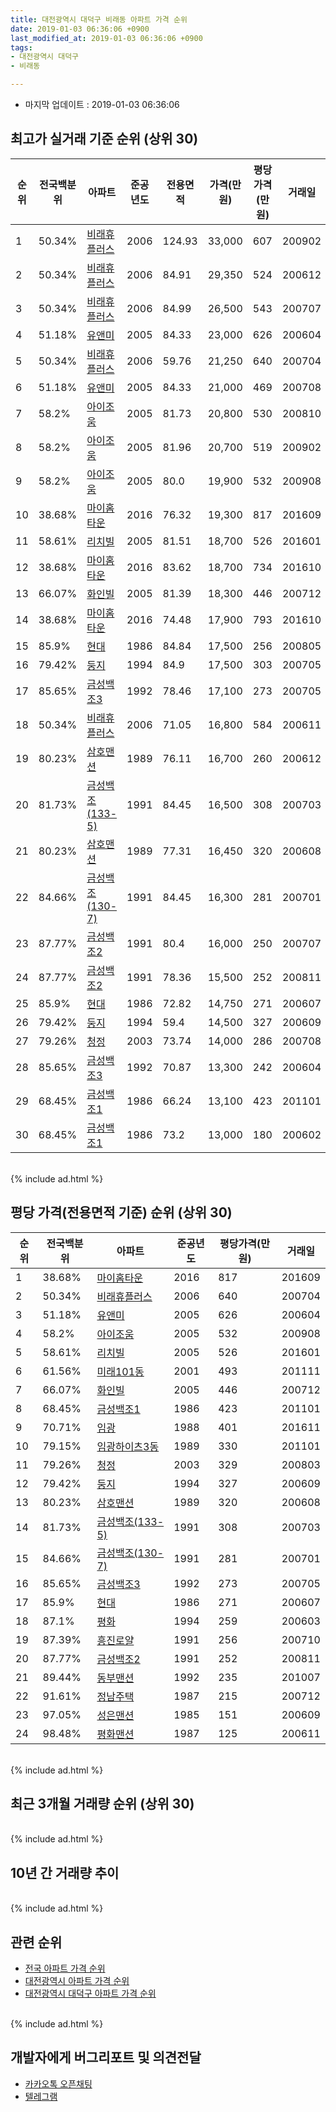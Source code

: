 ```yaml
---
title: 대전광역시 대덕구 비래동 아파트 가격 순위
date: 2019-01-03 06:36:06 +0900
last_modified_at: 2019-01-03 06:36:06 +0900
tags:
- 대전광역시 대덕구
- 비래동

---
```


* 마지막 업데이트 : 2019-01-03 06:36:06

## 최고가 실거래 기준 순위 (상위 30)


|순위|전국백분위|아파트|준공년도|전용면적|가격(만원)|평당가격(만원)|거래일|
|---|---|---|---|---|---|---|---|
|1|50.34%|[비래휴플러스](https://search.naver.com/search.naver?query=%EB%8C%80%EC%A0%84%EA%B4%91%EC%97%AD%EC%8B%9C+%EB%8C%80%EB%8D%95%EA%B5%AC+%EB%B9%84%EB%9E%98%EB%8F%99+%EB%B9%84%EB%9E%98%ED%9C%B4%ED%94%8C%EB%9F%AC%EC%8A%A4)|2006|124.93|33,000|607|200902|
|2|50.34%|[비래휴플러스](https://search.naver.com/search.naver?query=%EB%8C%80%EC%A0%84%EA%B4%91%EC%97%AD%EC%8B%9C+%EB%8C%80%EB%8D%95%EA%B5%AC+%EB%B9%84%EB%9E%98%EB%8F%99+%EB%B9%84%EB%9E%98%ED%9C%B4%ED%94%8C%EB%9F%AC%EC%8A%A4)|2006|84.91|29,350|524|200612|
|3|50.34%|[비래휴플러스](https://search.naver.com/search.naver?query=%EB%8C%80%EC%A0%84%EA%B4%91%EC%97%AD%EC%8B%9C+%EB%8C%80%EB%8D%95%EA%B5%AC+%EB%B9%84%EB%9E%98%EB%8F%99+%EB%B9%84%EB%9E%98%ED%9C%B4%ED%94%8C%EB%9F%AC%EC%8A%A4)|2006|84.99|26,500|543|200707|
|4|51.18%|[유앤미](https://search.naver.com/search.naver?query=%EB%8C%80%EC%A0%84%EA%B4%91%EC%97%AD%EC%8B%9C+%EB%8C%80%EB%8D%95%EA%B5%AC+%EB%B9%84%EB%9E%98%EB%8F%99+%EC%9C%A0%EC%95%A4%EB%AF%B8)|2005|84.33|23,000|626|200604|
|5|50.34%|[비래휴플러스](https://search.naver.com/search.naver?query=%EB%8C%80%EC%A0%84%EA%B4%91%EC%97%AD%EC%8B%9C+%EB%8C%80%EB%8D%95%EA%B5%AC+%EB%B9%84%EB%9E%98%EB%8F%99+%EB%B9%84%EB%9E%98%ED%9C%B4%ED%94%8C%EB%9F%AC%EC%8A%A4)|2006|59.76|21,250|640|200704|
|6|51.18%|[유앤미](https://search.naver.com/search.naver?query=%EB%8C%80%EC%A0%84%EA%B4%91%EC%97%AD%EC%8B%9C+%EB%8C%80%EB%8D%95%EA%B5%AC+%EB%B9%84%EB%9E%98%EB%8F%99+%EC%9C%A0%EC%95%A4%EB%AF%B8)|2005|84.33|21,000|469|200708|
|7|58.2%|[아이조움](https://search.naver.com/search.naver?query=%EB%8C%80%EC%A0%84%EA%B4%91%EC%97%AD%EC%8B%9C+%EB%8C%80%EB%8D%95%EA%B5%AC+%EB%B9%84%EB%9E%98%EB%8F%99+%EC%95%84%EC%9D%B4%EC%A1%B0%EC%9B%80)|2005|81.73|20,800|530|200810|
|8|58.2%|[아이조움](https://search.naver.com/search.naver?query=%EB%8C%80%EC%A0%84%EA%B4%91%EC%97%AD%EC%8B%9C+%EB%8C%80%EB%8D%95%EA%B5%AC+%EB%B9%84%EB%9E%98%EB%8F%99+%EC%95%84%EC%9D%B4%EC%A1%B0%EC%9B%80)|2005|81.96|20,700|519|200902|
|9|58.2%|[아이조움](https://search.naver.com/search.naver?query=%EB%8C%80%EC%A0%84%EA%B4%91%EC%97%AD%EC%8B%9C+%EB%8C%80%EB%8D%95%EA%B5%AC+%EB%B9%84%EB%9E%98%EB%8F%99+%EC%95%84%EC%9D%B4%EC%A1%B0%EC%9B%80)|2005|80.0|19,900|532|200908|
|10|38.68%|[마이홈타운](https://search.naver.com/search.naver?query=%EB%8C%80%EC%A0%84%EA%B4%91%EC%97%AD%EC%8B%9C+%EB%8C%80%EB%8D%95%EA%B5%AC+%EB%B9%84%EB%9E%98%EB%8F%99+%EB%A7%88%EC%9D%B4%ED%99%88%ED%83%80%EC%9A%B4)|2016|76.32|19,300|817|201609|
|11|58.61%|[리치빌](https://search.naver.com/search.naver?query=%EB%8C%80%EC%A0%84%EA%B4%91%EC%97%AD%EC%8B%9C+%EB%8C%80%EB%8D%95%EA%B5%AC+%EB%B9%84%EB%9E%98%EB%8F%99+%EB%A6%AC%EC%B9%98%EB%B9%8C)|2005|81.51|18,700|526|201601|
|12|38.68%|[마이홈타운](https://search.naver.com/search.naver?query=%EB%8C%80%EC%A0%84%EA%B4%91%EC%97%AD%EC%8B%9C+%EB%8C%80%EB%8D%95%EA%B5%AC+%EB%B9%84%EB%9E%98%EB%8F%99+%EB%A7%88%EC%9D%B4%ED%99%88%ED%83%80%EC%9A%B4)|2016|83.62|18,700|734|201610|
|13|66.07%|[화인빌](https://search.naver.com/search.naver?query=%EB%8C%80%EC%A0%84%EA%B4%91%EC%97%AD%EC%8B%9C+%EB%8C%80%EB%8D%95%EA%B5%AC+%EB%B9%84%EB%9E%98%EB%8F%99+%ED%99%94%EC%9D%B8%EB%B9%8C)|2005|81.39|18,300|446|200712|
|14|38.68%|[마이홈타운](https://search.naver.com/search.naver?query=%EB%8C%80%EC%A0%84%EA%B4%91%EC%97%AD%EC%8B%9C+%EB%8C%80%EB%8D%95%EA%B5%AC+%EB%B9%84%EB%9E%98%EB%8F%99+%EB%A7%88%EC%9D%B4%ED%99%88%ED%83%80%EC%9A%B4)|2016|74.48|17,900|793|201610|
|15|85.9%|[현대](https://search.naver.com/search.naver?query=%EB%8C%80%EC%A0%84%EA%B4%91%EC%97%AD%EC%8B%9C+%EB%8C%80%EB%8D%95%EA%B5%AC+%EB%B9%84%EB%9E%98%EB%8F%99+%ED%98%84%EB%8C%80)|1986|84.84|17,500|256|200805|
|16|79.42%|[둥지](https://search.naver.com/search.naver?query=%EB%8C%80%EC%A0%84%EA%B4%91%EC%97%AD%EC%8B%9C+%EB%8C%80%EB%8D%95%EA%B5%AC+%EB%B9%84%EB%9E%98%EB%8F%99+%EB%91%A5%EC%A7%80)|1994|84.9|17,500|303|200705|
|17|85.65%|[금성백조3](https://search.naver.com/search.naver?query=%EB%8C%80%EC%A0%84%EA%B4%91%EC%97%AD%EC%8B%9C+%EB%8C%80%EB%8D%95%EA%B5%AC+%EB%B9%84%EB%9E%98%EB%8F%99+%EA%B8%88%EC%84%B1%EB%B0%B1%EC%A1%B03)|1992|78.46|17,100|273|200705|
|18|50.34%|[비래휴플러스](https://search.naver.com/search.naver?query=%EB%8C%80%EC%A0%84%EA%B4%91%EC%97%AD%EC%8B%9C+%EB%8C%80%EB%8D%95%EA%B5%AC+%EB%B9%84%EB%9E%98%EB%8F%99+%EB%B9%84%EB%9E%98%ED%9C%B4%ED%94%8C%EB%9F%AC%EC%8A%A4)|2006|71.05|16,800|584|200611|
|19|80.23%|[삼호맨션](https://search.naver.com/search.naver?query=%EB%8C%80%EC%A0%84%EA%B4%91%EC%97%AD%EC%8B%9C+%EB%8C%80%EB%8D%95%EA%B5%AC+%EB%B9%84%EB%9E%98%EB%8F%99+%EC%82%BC%ED%98%B8%EB%A7%A8%EC%85%98)|1989|76.11|16,700|260|200612|
|20|81.73%|[금성백조(133-5)](https://search.naver.com/search.naver?query=%EB%8C%80%EC%A0%84%EA%B4%91%EC%97%AD%EC%8B%9C+%EB%8C%80%EB%8D%95%EA%B5%AC+%EB%B9%84%EB%9E%98%EB%8F%99+%EA%B8%88%EC%84%B1%EB%B0%B1%EC%A1%B0%28133-5%29)|1991|84.45|16,500|308|200703|
|21|80.23%|[삼호맨션](https://search.naver.com/search.naver?query=%EB%8C%80%EC%A0%84%EA%B4%91%EC%97%AD%EC%8B%9C+%EB%8C%80%EB%8D%95%EA%B5%AC+%EB%B9%84%EB%9E%98%EB%8F%99+%EC%82%BC%ED%98%B8%EB%A7%A8%EC%85%98)|1989|77.31|16,450|320|200608|
|22|84.66%|[금성백조(130-7)](https://search.naver.com/search.naver?query=%EB%8C%80%EC%A0%84%EA%B4%91%EC%97%AD%EC%8B%9C+%EB%8C%80%EB%8D%95%EA%B5%AC+%EB%B9%84%EB%9E%98%EB%8F%99+%EA%B8%88%EC%84%B1%EB%B0%B1%EC%A1%B0%28130-7%29)|1991|84.45|16,300|281|200701|
|23|87.77%|[금성백조2](https://search.naver.com/search.naver?query=%EB%8C%80%EC%A0%84%EA%B4%91%EC%97%AD%EC%8B%9C+%EB%8C%80%EB%8D%95%EA%B5%AC+%EB%B9%84%EB%9E%98%EB%8F%99+%EA%B8%88%EC%84%B1%EB%B0%B1%EC%A1%B02)|1991|80.4|16,000|250|200707|
|24|87.77%|[금성백조2](https://search.naver.com/search.naver?query=%EB%8C%80%EC%A0%84%EA%B4%91%EC%97%AD%EC%8B%9C+%EB%8C%80%EB%8D%95%EA%B5%AC+%EB%B9%84%EB%9E%98%EB%8F%99+%EA%B8%88%EC%84%B1%EB%B0%B1%EC%A1%B02)|1991|78.36|15,500|252|200811|
|25|85.9%|[현대](https://search.naver.com/search.naver?query=%EB%8C%80%EC%A0%84%EA%B4%91%EC%97%AD%EC%8B%9C+%EB%8C%80%EB%8D%95%EA%B5%AC+%EB%B9%84%EB%9E%98%EB%8F%99+%ED%98%84%EB%8C%80)|1986|72.82|14,750|271|200607|
|26|79.42%|[둥지](https://search.naver.com/search.naver?query=%EB%8C%80%EC%A0%84%EA%B4%91%EC%97%AD%EC%8B%9C+%EB%8C%80%EB%8D%95%EA%B5%AC+%EB%B9%84%EB%9E%98%EB%8F%99+%EB%91%A5%EC%A7%80)|1994|59.4|14,500|327|200609|
|27|79.26%|[청정](https://search.naver.com/search.naver?query=%EB%8C%80%EC%A0%84%EA%B4%91%EC%97%AD%EC%8B%9C+%EB%8C%80%EB%8D%95%EA%B5%AC+%EB%B9%84%EB%9E%98%EB%8F%99+%EC%B2%AD%EC%A0%95)|2003|73.74|14,000|286|200708|
|28|85.65%|[금성백조3](https://search.naver.com/search.naver?query=%EB%8C%80%EC%A0%84%EA%B4%91%EC%97%AD%EC%8B%9C+%EB%8C%80%EB%8D%95%EA%B5%AC+%EB%B9%84%EB%9E%98%EB%8F%99+%EA%B8%88%EC%84%B1%EB%B0%B1%EC%A1%B03)|1992|70.87|13,300|242|200604|
|29|68.45%|[금성백조1](https://search.naver.com/search.naver?query=%EB%8C%80%EC%A0%84%EA%B4%91%EC%97%AD%EC%8B%9C+%EB%8C%80%EB%8D%95%EA%B5%AC+%EB%B9%84%EB%9E%98%EB%8F%99+%EA%B8%88%EC%84%B1%EB%B0%B1%EC%A1%B01)|1986|66.24|13,100|423|201101|
|30|68.45%|[금성백조1](https://search.naver.com/search.naver?query=%EB%8C%80%EC%A0%84%EA%B4%91%EC%97%AD%EC%8B%9C+%EB%8C%80%EB%8D%95%EA%B5%AC+%EB%B9%84%EB%9E%98%EB%8F%99+%EA%B8%88%EC%84%B1%EB%B0%B1%EC%A1%B01)|1986|73.2|13,000|180|200602|


<br>
{% include ad.html %}
<br>

## 평당 가격(전용면적 기준) 순위 (상위 30)


|순위|전국백분위|아파트|준공년도|평당가격(만원)|거래일|
|---|---|---|---|---|---|
|1|38.68%|[마이홈타운](https://search.naver.com/search.naver?query=%EB%8C%80%EC%A0%84%EA%B4%91%EC%97%AD%EC%8B%9C+%EB%8C%80%EB%8D%95%EA%B5%AC+%EB%B9%84%EB%9E%98%EB%8F%99+%EB%A7%88%EC%9D%B4%ED%99%88%ED%83%80%EC%9A%B4)|2016|817|201609|
|2|50.34%|[비래휴플러스](https://search.naver.com/search.naver?query=%EB%8C%80%EC%A0%84%EA%B4%91%EC%97%AD%EC%8B%9C+%EB%8C%80%EB%8D%95%EA%B5%AC+%EB%B9%84%EB%9E%98%EB%8F%99+%EB%B9%84%EB%9E%98%ED%9C%B4%ED%94%8C%EB%9F%AC%EC%8A%A4)|2006|640|200704|
|3|51.18%|[유앤미](https://search.naver.com/search.naver?query=%EB%8C%80%EC%A0%84%EA%B4%91%EC%97%AD%EC%8B%9C+%EB%8C%80%EB%8D%95%EA%B5%AC+%EB%B9%84%EB%9E%98%EB%8F%99+%EC%9C%A0%EC%95%A4%EB%AF%B8)|2005|626|200604|
|4|58.2%|[아이조움](https://search.naver.com/search.naver?query=%EB%8C%80%EC%A0%84%EA%B4%91%EC%97%AD%EC%8B%9C+%EB%8C%80%EB%8D%95%EA%B5%AC+%EB%B9%84%EB%9E%98%EB%8F%99+%EC%95%84%EC%9D%B4%EC%A1%B0%EC%9B%80)|2005|532|200908|
|5|58.61%|[리치빌](https://search.naver.com/search.naver?query=%EB%8C%80%EC%A0%84%EA%B4%91%EC%97%AD%EC%8B%9C+%EB%8C%80%EB%8D%95%EA%B5%AC+%EB%B9%84%EB%9E%98%EB%8F%99+%EB%A6%AC%EC%B9%98%EB%B9%8C)|2005|526|201601|
|6|61.56%|[미래101동](https://search.naver.com/search.naver?query=%EB%8C%80%EC%A0%84%EA%B4%91%EC%97%AD%EC%8B%9C+%EB%8C%80%EB%8D%95%EA%B5%AC+%EB%B9%84%EB%9E%98%EB%8F%99+%EB%AF%B8%EB%9E%98101%EB%8F%99)|2001|493|201111|
|7|66.07%|[화인빌](https://search.naver.com/search.naver?query=%EB%8C%80%EC%A0%84%EA%B4%91%EC%97%AD%EC%8B%9C+%EB%8C%80%EB%8D%95%EA%B5%AC+%EB%B9%84%EB%9E%98%EB%8F%99+%ED%99%94%EC%9D%B8%EB%B9%8C)|2005|446|200712|
|8|68.45%|[금성백조1](https://search.naver.com/search.naver?query=%EB%8C%80%EC%A0%84%EA%B4%91%EC%97%AD%EC%8B%9C+%EB%8C%80%EB%8D%95%EA%B5%AC+%EB%B9%84%EB%9E%98%EB%8F%99+%EA%B8%88%EC%84%B1%EB%B0%B1%EC%A1%B01)|1986|423|201101|
|9|70.71%|[임광](https://search.naver.com/search.naver?query=%EB%8C%80%EC%A0%84%EA%B4%91%EC%97%AD%EC%8B%9C+%EB%8C%80%EB%8D%95%EA%B5%AC+%EB%B9%84%EB%9E%98%EB%8F%99+%EC%9E%84%EA%B4%91)|1988|401|201611|
|10|79.15%|[임광하이츠3동](https://search.naver.com/search.naver?query=%EB%8C%80%EC%A0%84%EA%B4%91%EC%97%AD%EC%8B%9C+%EB%8C%80%EB%8D%95%EA%B5%AC+%EB%B9%84%EB%9E%98%EB%8F%99+%EC%9E%84%EA%B4%91%ED%95%98%EC%9D%B4%EC%B8%A03%EB%8F%99)|1989|330|201101|
|11|79.26%|[청정](https://search.naver.com/search.naver?query=%EB%8C%80%EC%A0%84%EA%B4%91%EC%97%AD%EC%8B%9C+%EB%8C%80%EB%8D%95%EA%B5%AC+%EB%B9%84%EB%9E%98%EB%8F%99+%EC%B2%AD%EC%A0%95)|2003|329|200803|
|12|79.42%|[둥지](https://search.naver.com/search.naver?query=%EB%8C%80%EC%A0%84%EA%B4%91%EC%97%AD%EC%8B%9C+%EB%8C%80%EB%8D%95%EA%B5%AC+%EB%B9%84%EB%9E%98%EB%8F%99+%EB%91%A5%EC%A7%80)|1994|327|200609|
|13|80.23%|[삼호맨션](https://search.naver.com/search.naver?query=%EB%8C%80%EC%A0%84%EA%B4%91%EC%97%AD%EC%8B%9C+%EB%8C%80%EB%8D%95%EA%B5%AC+%EB%B9%84%EB%9E%98%EB%8F%99+%EC%82%BC%ED%98%B8%EB%A7%A8%EC%85%98)|1989|320|200608|
|14|81.73%|[금성백조(133-5)](https://search.naver.com/search.naver?query=%EB%8C%80%EC%A0%84%EA%B4%91%EC%97%AD%EC%8B%9C+%EB%8C%80%EB%8D%95%EA%B5%AC+%EB%B9%84%EB%9E%98%EB%8F%99+%EA%B8%88%EC%84%B1%EB%B0%B1%EC%A1%B0%28133-5%29)|1991|308|200703|
|15|84.66%|[금성백조(130-7)](https://search.naver.com/search.naver?query=%EB%8C%80%EC%A0%84%EA%B4%91%EC%97%AD%EC%8B%9C+%EB%8C%80%EB%8D%95%EA%B5%AC+%EB%B9%84%EB%9E%98%EB%8F%99+%EA%B8%88%EC%84%B1%EB%B0%B1%EC%A1%B0%28130-7%29)|1991|281|200701|
|16|85.65%|[금성백조3](https://search.naver.com/search.naver?query=%EB%8C%80%EC%A0%84%EA%B4%91%EC%97%AD%EC%8B%9C+%EB%8C%80%EB%8D%95%EA%B5%AC+%EB%B9%84%EB%9E%98%EB%8F%99+%EA%B8%88%EC%84%B1%EB%B0%B1%EC%A1%B03)|1992|273|200705|
|17|85.9%|[현대](https://search.naver.com/search.naver?query=%EB%8C%80%EC%A0%84%EA%B4%91%EC%97%AD%EC%8B%9C+%EB%8C%80%EB%8D%95%EA%B5%AC+%EB%B9%84%EB%9E%98%EB%8F%99+%ED%98%84%EB%8C%80)|1986|271|200607|
|18|87.1%|[평화](https://search.naver.com/search.naver?query=%EB%8C%80%EC%A0%84%EA%B4%91%EC%97%AD%EC%8B%9C+%EB%8C%80%EB%8D%95%EA%B5%AC+%EB%B9%84%EB%9E%98%EB%8F%99+%ED%8F%89%ED%99%94)|1994|259|200603|
|19|87.39%|[흥진로얄](https://search.naver.com/search.naver?query=%EB%8C%80%EC%A0%84%EA%B4%91%EC%97%AD%EC%8B%9C+%EB%8C%80%EB%8D%95%EA%B5%AC+%EB%B9%84%EB%9E%98%EB%8F%99+%ED%9D%A5%EC%A7%84%EB%A1%9C%EC%96%84)|1991|256|200710|
|20|87.77%|[금성백조2](https://search.naver.com/search.naver?query=%EB%8C%80%EC%A0%84%EA%B4%91%EC%97%AD%EC%8B%9C+%EB%8C%80%EB%8D%95%EA%B5%AC+%EB%B9%84%EB%9E%98%EB%8F%99+%EA%B8%88%EC%84%B1%EB%B0%B1%EC%A1%B02)|1991|252|200811|
|21|89.44%|[동부맨션](https://search.naver.com/search.naver?query=%EB%8C%80%EC%A0%84%EA%B4%91%EC%97%AD%EC%8B%9C+%EB%8C%80%EB%8D%95%EA%B5%AC+%EB%B9%84%EB%9E%98%EB%8F%99+%EB%8F%99%EB%B6%80%EB%A7%A8%EC%85%98)|1992|235|201007|
|22|91.61%|[정남주택](https://search.naver.com/search.naver?query=%EB%8C%80%EC%A0%84%EA%B4%91%EC%97%AD%EC%8B%9C+%EB%8C%80%EB%8D%95%EA%B5%AC+%EB%B9%84%EB%9E%98%EB%8F%99+%EC%A0%95%EB%82%A8%EC%A3%BC%ED%83%9D)|1987|215|200712|
|23|97.05%|[성은맨션](https://search.naver.com/search.naver?query=%EB%8C%80%EC%A0%84%EA%B4%91%EC%97%AD%EC%8B%9C+%EB%8C%80%EB%8D%95%EA%B5%AC+%EB%B9%84%EB%9E%98%EB%8F%99+%EC%84%B1%EC%9D%80%EB%A7%A8%EC%85%98)|1985|151|200609|
|24|98.48%|[평화맨션](https://search.naver.com/search.naver?query=%EB%8C%80%EC%A0%84%EA%B4%91%EC%97%AD%EC%8B%9C+%EB%8C%80%EB%8D%95%EA%B5%AC+%EB%B9%84%EB%9E%98%EB%8F%99+%ED%8F%89%ED%99%94%EB%A7%A8%EC%85%98)|1987|125|200611|


<br>
{% include ad.html %}
<br>

## 최근 3개월 거래량 순위 (상위 30)


<div style="width:100%;">
    <canvas id="deal_count_ranking" height="250"></canvas>
</div>


<script>
new Chart(document.getElementById("deal_count_ranking"), {
    type: 'horizontalBar',
    data: {
        labels: ['현대', '둥지', '삼호맨션', '비래휴플러스', '평화맨션'],
        datasets: [{
            label: '실거래 수',
            data: [2, 1, 1, 1, 1],
            borderColor: "rgba(255, 0, 128, 1)",
            backgroundColor: "rgba(255, 0, 128, 0.5)",
            fill: false,
        }]
    },
    options: {
        responsive: true,
        title: {
            display: true,
            text: '최근 3개월 거래량 순위'
        },
        tooltips: {
            mode: 'index',
            intersect: false,
            callbacks: {
                title: function(tooltipItems, data) {
                    return "실거래 수:";
                },
                label: function(tooltipItem, data) {
                    return data.labels[tooltipItem.index] + ": " + tooltipItem.xLabel;
                }
            }
        },
        hover: {
            mode: 'nearest',
            intersect: true
        },
        scales: {
            xAxes: [{
                display: true,
                scaleLabel: {
                    display: true,
                    labelString: '실거래 수'
                },
                ticks: {
                    suggestedMin: 0,
                }
            }],
            yAxes: [{
                display: true,
                ticks: {
                    autoSkip: false,
                    callback: function(value, index, values) {
                        if (value.length > 15)
                            return value.substr(0, 13) + "...";
                        else
                            return value;
                    }
                },
                scaleLabel: {
                    display: false,
                }
            }]
        }
    }
});

</script>


<br>
{% include ad.html %}
<br>

## 10년 간 거래량 추이


<div style="width:100%;">
    <canvas id="deal_progress" height="250"></canvas>
</div>

<script>
new Chart(document.getElementById("deal_progress"), {
    type: 'line',
    data: {
        labels: ['200901','200902','200903','200904','200905','200906','200907','200908','200909','200910','200911','200912','201001','201002','201003','201004','201005','201006','201007','201008','201009','201010','201011','201012','201101','201102','201103','201104','201105','201106','201107','201108','201109','201110','201111','201112','201201','201202','201203','201204','201205','201206','201207','201208','201209','201210','201211','201212','201301','201302','201303','201304','201305','201306','201307','201308','201309','201310','201311','201312','201401','201402','201403','201404','201405','201406','201407','201408','201409','201410','201411','201412','201501','201502','201503','201504','201505','201506','201507','201508','201509','201510','201511','201512','201601','201602','201603','201604','201605','201606','201607','201608','201609','201610','201611','201612','201701','201702','201703','201704','201705','201706','201707','201708','201709','201710','201711','201712','201801','201802','201803','201804','201805','201806','201807','201808','201809','201810','201811','201812','201901'],
        datasets: [{
            label: '실거래 수',
            pointRadius: 1,
            data: [2, 24, 21, 21, 20, 11, 17, 22, 21, 23, 23, 18, 32, 22, 38, 20, 25, 14, 23, 22, 13, 32, 15, 21, 24, 16, 28, 9, 19, 19, 23, 13, 17, 15, 21, 15, 8, 16, 17, 9, 8, 19, 10, 7, 9, 8, 21, 20, 15, 18, 19, 22, 25, 21, 18, 19, 11, 23, 16, 18, 13, 17, 24, 13, 13, 18, 16, 14, 22, 21, 13, 9, 21, 8, 32, 24, 19, 13, 19, 15, 21, 16, 12, 16, 19, 6, 20, 20, 9, 10, 15, 11, 19, 24, 11, 11, 10, 17, 22, 15, 16, 24, 14, 12, 12, 11, 10, 6, 11, 17, 23, 7, 11, 14, 7, 11, 16, 13, 4, 2, 0],
            borderColor: "rgba(255, 201, 14, 1)",
            backgroundColor: "rgba(255, 201, 14, 0.5)",
            fill: true,
        }]
    },
    options: {
        responsive: true,
        title: {
            display: true,
            text: '10년간 거래량 추이'
        },
        tooltips: {
            mode: 'index',
            intersect: false,
        },
        hover: {
            mode: 'nearest',
            intersect: true
        },
        scales: {
            xAxes: [{
                display: true,
                scaleLabel: {
                    display: true,
                    labelString: '년/월'
                }
            }],
            yAxes: [{
                display: true,
                ticks: {
                    suggestedMin: 0,
                },
                scaleLabel: {
                    display: true,
                    labelString: '실거래 수'
                }
            }]
        }
    }
});

</script>


<br>
{% include ad.html %}
<br>

## 관련 순위

- [전국 아파트 가격 순위](https://inasie.github.io/apt-ranking/전국)
- [대전광역시 아파트 가격 순위](https://inasie.github.io/apt-ranking/대전광역시)
- [대전광역시 대덕구 아파트 가격 순위](https://inasie.github.io/apt-ranking/대전광역시-대덕구)


<br>
{% include ad.html %}
<br>

## 개발자에게 버그리포트 및 의견전달

- [카카오톡 오픈채팅](https://open.kakao.com/o/gLJUAP4)
- [텔레그램](https://t.me/inasie)

